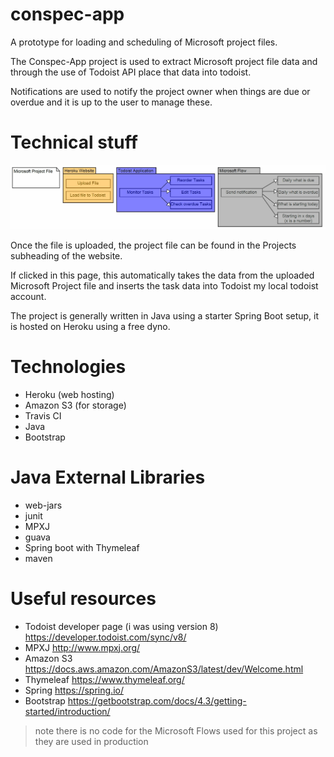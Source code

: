 # conspec-app

A prototype for loading and scheduling of Microsoft project files.

The Conspec-App project is used to extract Microsoft project file data and through the use of Todoist API place that data into todoist.

Notifications are used to notify the project owner when things are due or overdue and it is up to the user to manage these.

# Technical stuff

![Image of program flow](https://github.com/nuzzz/ConspecDashboard/blob/master/MPP%20to%20Todoist.JPG)

Once the file is uploaded, the project file can be found in the Projects subheading of the website.

If clicked in this page, this automatically takes the data from the uploaded Microsoft Project file and inserts the task data into Todoist my local todoist account.

The project is generally written in Java using a starter Spring Boot setup, it is hosted on Heroku using a free dyno.

# Technologies
* Heroku (web hosting)
* Amazon S3 (for storage)
* Travis CI
* Java
* Bootstrap

# Java External Libraries
* web-jars
* junit
* MPXJ
* guava
* Spring boot with Thymeleaf
* maven

# Useful resources
* Todoist developer page (i was using version 8) https://developer.todoist.com/sync/v8/
* MPXJ http://www.mpxj.org/
* Amazon S3 https://docs.aws.amazon.com/AmazonS3/latest/dev/Welcome.html
* Thymeleaf https://www.thymeleaf.org/
* Spring https://spring.io/
* Bootstrap https://getbootstrap.com/docs/4.3/getting-started/introduction/

> note there is no code for the Microsoft Flows used for this project as they are used in production
